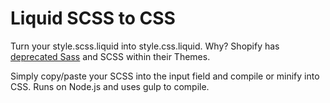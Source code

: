 # Liquid SCSS to CSS
Turn your style.scss.liquid into style.css.liquid. Why? Shopify has <a href="https://www.shopify.com.au/partners/blog/deprecating-sass" target="_blank">deprecated Sass</a> and SCSS within their Themes.

Simply copy/paste your SCSS into the input field and compile or minify into CSS. Runs on Node.js and uses gulp to compile.
      